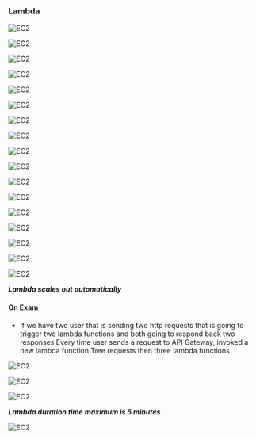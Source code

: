 ### Lambda

![EC2](../../images/EC2/EC2-42.png)

![EC2](../../images/EC2/what_is_lambda.png)

![EC2](../../images/EC2/EC2-43.png)

![EC2](../../images/EC2/EC2-44.png)

![EC2](../../images/EC2/EC2-45.png)

![EC2](../../images/EC2/EC2-46.png)

![EC2](../../images/EC2/EC2-47.png)

![EC2](../../images/EC2/EC2-48.png)

![EC2](../../images/EC2/EC2-49.png)

![EC2](../../images/EC2/EC2-50.png)

![EC2](../../images/EC2/EC2-51.png)

![EC2](../../images/EC2/EC2-52.png)

![EC2](../../images/EC2/EC2-53.png)

![EC2](../../images/EC2/EC2-54.png)

![EC2](../../images/EC2/EC2-55.png)

![EC2](../../images/EC2/EC2-56.png)

![EC2](../../images/EC2/EC2-57.png)

 
**_Lambda scales out automatically_**
 
#### On Exam 
- If we have two user that is sending two http requests that is going to 
 trigger two lambda functions and both going to respond back two responses
 Every time user sends a request to API Gateway, invoked a new lambda function
 Tree requests then three lambda functions
 
![EC2](../../images/EC2/languages.png)
 
![EC2](../../images/EC2/lambda_priced.png)
 
![EC2](../../images/EC2/EC2-45.png)
 

**_Lambda duration time maximum is 5 minutes_**

![EC2](../../images/EC2/lambda_exam_tips.png)

